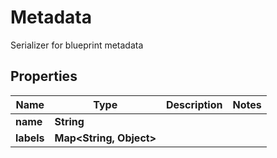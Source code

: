 

# Metadata

Serializer for blueprint metadata

## Properties

| Name | Type | Description | Notes |
|------------ | ------------- | ------------- | -------------|
|**name** | **String** |  |  |
|**labels** | **Map&lt;String, Object&gt;** |  |  |



